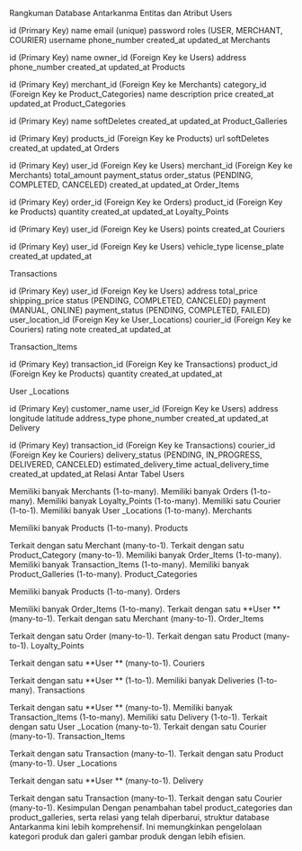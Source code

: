 Rangkuman Database Antarkanma
Entitas dan Atribut
Users

id (Primary Key)
name
email (unique)
password
roles (USER, MERCHANT, COURIER)
username
phone_number
created_at
updated_at
Merchants

id (Primary Key)
name
owner_id (Foreign Key ke Users)
address
phone_number
created_at
updated_at
Products

id (Primary Key)
merchant_id (Foreign Key ke Merchants)
category_id (Foreign Key ke Product_Categories)
name
description
price
created_at
updated_at
Product_Categories

id (Primary Key)
name
softDeletes
created_at
updated_at
Product_Galleries

id (Primary Key)
products_id (Foreign Key ke Products)
url
softDeletes
created_at
updated_at
Orders

id (Primary Key)
user_id (Foreign Key ke Users)
merchant_id (Foreign Key ke Merchants)
total_amount
payment_status
order_status (PENDING, COMPLETED, CANCELED)
created_at
updated_at
Order_Items

id (Primary Key)
order_id (Foreign Key ke Orders)
product_id (Foreign Key ke Products)
quantity
created_at
updated_at
Loyalty_Points

id (Primary Key)
user_id (Foreign Key ke Users)
points
created_at
Couriers

id (Primary Key)
user_id (Foreign Key ke Users)
vehicle_type
license_plate
created_at
updated_at

Transactions

id (Primary Key)
user_id (Foreign Key ke Users)
address
total_price
shipping_price
status (PENDING, COMPLETED, CANCELED)
payment (MANUAL, ONLINE)
payment_status (PENDING, COMPLETED, FAILED)
user_location_id (Foreign Key ke User_Locations)
courier_id (Foreign Key ke Couriers)
rating
note
created_at
updated_at

Transaction_Items

id (Primary Key)
transaction_id (Foreign Key ke Transactions)
product_id (Foreign Key ke Products)
quantity
created_at
updated_at

User _Locations

id (Primary Key)
customer_name
user_id (Foreign Key ke Users)
address
longitude
latitude
address_type
phone_number
created_at
updated_at
Delivery

id (Primary Key)
transaction_id (Foreign Key ke Transactions)
courier_id (Foreign Key ke Couriers)
delivery_status (PENDING, IN_PROGRESS, DELIVERED, CANCELED)
estimated_delivery_time
actual_delivery_time
created_at
updated_at
Relasi Antar Tabel
Users

Memiliki banyak Merchants (1-to-many).
Memiliki banyak Orders (1-to-many).
Memiliki banyak Loyalty_Points (1-to-many).
Memiliki satu Courier (1-to-1).
Memiliki banyak User _Locations (1-to-many).
Merchants

Memiliki banyak Products (1-to-many).
Products

Terkait dengan satu Merchant (many-to-1).
Terkait dengan satu Product_Category (many-to-1).
Memiliki banyak Order_Items (1-to-many).
Memiliki banyak Transaction_Items (1-to-many).
Memiliki banyak Product_Galleries (1-to-many).
Product_Categories

Memiliki banyak Products (1-to-many).
Orders

Memiliki banyak Order_Items (1-to-many).
Terkait dengan satu **User ** (many-to-1).
Terkait dengan satu Merchant (many-to-1).
Order_Items

Terkait dengan satu Order (many-to-1).
Terkait dengan satu Product (many-to-1).
Loyalty_Points

Terkait dengan satu **User ** (many-to-1).
Couriers

Terkait dengan satu **User ** (1-to-1).
Memiliki banyak Deliveries (1-to-many).
Transactions

Terkait dengan satu **User ** (many-to-1).
Memiliki banyak Transaction_Items (1-to-many).
Memiliki satu Delivery (1-to-1).
Terkait dengan satu User _Location (many-to-1).
Terkait dengan satu Courier (many-to-1).
Transaction_Items

Terkait dengan satu Transaction (many-to-1).
Terkait dengan satu Product (many-to-1).
User _Locations

Terkait dengan satu **User ** (many-to-1).
Delivery

Terkait dengan satu Transaction (many-to-1).
Terkait dengan satu Courier (many-to-1).
Kesimpulan
Dengan penambahan tabel product_categories dan product_galleries, serta relasi yang telah diperbarui, struktur database Antarkanma kini lebih komprehensif. Ini memungkinkan pengelolaan kategori produk dan galeri gambar produk dengan lebih efisien.
